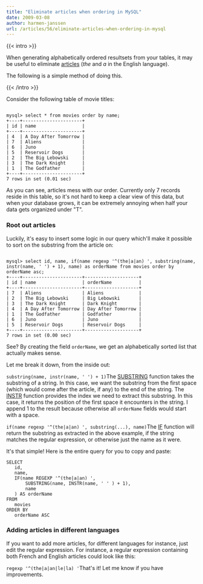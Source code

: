 ```yaml
---
title: "Eliminate articles when ordering in MySQL"
date: 2009-03-08
author: harmen-janssen
url: /articles/56/eliminate-articles-when-ordering-in-mysql
---
```


{{< intro >}}
<p>
When generating alphabetically ordered resultsets from your tables, it may be useful to eliminate <a href="http://en.wikipedia.org/wiki/Article_(grammar)">articles</a> (<i>the</i> and <i>a</i> in the English language).</p>
<p>The following is a simple method of doing this.</p>
{{< /intro >}}

Consider the following table of movie titles:

 ```

mysql> select * from movies order by name;
+----+----------------------+
| id | name                 |
+----+----------------------+
| 4  | A Day After Tomorrow |
| 7  | Aliens               |
| 6  | Juno                 |
| 5  | Reservoir Dogs       |
| 2  | The Big Lebowski     |
| 3  | The Dark Knight      |
| 1  | The Godfather        |
+----+----------------------+
7 rows in set (0.01 sec)
```

As you can see, articles mess with our order. Currently only 7 records reside in this table, so it's not hard to keep a clear view of this data, but when your database grows, it can be extremely annoying when half your data gets organized under "T".

### Root out articles

Luckily, it's easy to insert some logic in our query which'll make it possible to sort on the substring from the article on:

 ```

mysql> select id, name, if(name regexp '^(the|a|an) ', substring(name, instr(name, ' ') + 1), name) as orderName from movies order by orderName asc;
+----+----------------------+--------------------+
| id | name                 | orderName          |
+----+----------------------+--------------------+
| 7  | Aliens               | Aliens             |
| 2  | The Big Lebowski     | Big Lebowski       |
| 3  | The Dark Knight      | Dark Knight        |
| 4  | A Day After Tomorrow | Day After Tomorrow |
| 1  | The Godfather        | Godfather          |
| 6  | Juno                 | Juno               |
| 5  | Reservoir Dogs       | Reservoir Dogs     |
+----+----------------------+--------------------+
7 rows in set (0.00 sec)
```

See? By creating the field `orderName`, we get an alphabetically sorted list that actually makes sense.

Let me break it down, from the inside out:

 `substring(name, instr(name, ' ') + 1)`The [SUBSTRING](http://dev.mysql.com/doc/refman/5.1/en/string-functions.html#function_substring) function takes the substring of a string. In this case, we want the substring from the first space (which would come after the article, if any) to the end of the string. The [INSTR](http://dev.mysql.com/doc/refman/5.1/en/string-functions.html#function_instr) function provides the index we need to extract this substring. In this case, it returns the position of the first space it encounters in the string. I append 1 to the result because otherwise all `orderName` fields would start with a space.

 `if(name regexp '^(the|a|an) ', substring(...), name)`The [IF](http://dev.mysql.com/doc/refman/5.0/en/control-flow-functions.html#function_if) function will return the substring as extracted in the above example, if the string matches the regular expression, or otherwise just the name as it were.

It's that simple! Here is the entire query for you to copy and paste:

 ```
SELECT
	id,
	name,
	IF(name REGEXP '^(the|a|an) ',
		SUBSTRING(name, INSTR(name, ' '	) + 1),
		name
	) AS orderName
FROM 
	movies
ORDER BY 
	orderName ASC
```

### Adding articles in different languages

If you want to add more articles, for different languages for instance, just edit the regular expression. For instance, a regular expression containing both French and English articles could look like this:

 `regexp '^(the|a|an|le|la) '`That's it! Let me know if you have improvements.